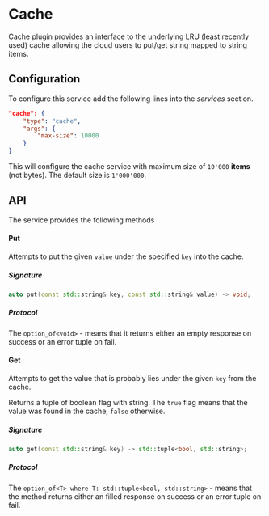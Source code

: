 Cache
=====

Cache plugin provides an interface to the underlying LRU (least recently used) cache allowing the cloud users to put/get
string mapped to string items.

## Configuration

To configure this service add the following lines into the *services* section.

```json
"cache": {
    "type": "cache",
    "args": {
        "max-size": 10000
    }
}
```

This will configure the cache service with maximum size of `10'000` **items** (not bytes). The default size is
`1'000'000`.

## API

The service provides the following methods

#### Put

Attempts to put the given `value` under the specified `key` into the cache.

##### Signature

```cpp
auto put(const std::string& key, const std::string& value) -> void;
```

##### Protocol
The `option_of<void>` - means that it returns either an empty response on success or an error tuple on fail.

#### Get

Attempts to get the value that is probably lies under the given `key` from the cache.

Returns a tuple of boolean flag with string. The `true` flag means that the value was found in the cache, `false`
otherwise.

##### Signature

```cpp
auto get(const std::string& key) -> std::tuple<bool, std::string>;
```

##### Protocol
The `option_of<T> where T: std::tuple<bool, std::string>` - means that the method returns either an filled response on
success or an error tuple on fail.
